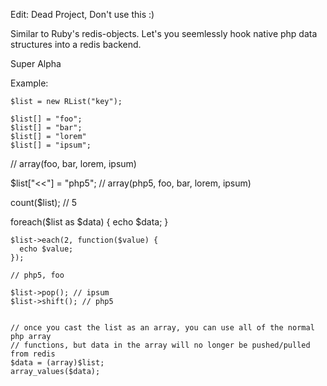 Edit: Dead Project, Don't use this :)

Similar to Ruby's redis-objects. Let's you seemlessly hook native php data structures into a redis backend.

Super Alpha

Example:

    $list = new RList("key");

    $list[] = "foo";
    $list[] = "bar";
    $list[] = "lorem"
    $list[] = "ipsum";

   // array(foo, bar, lorem, ipsum)

   $list["<<"] = "php5"; // array(php5, foo, bar, lorem, ipsum)

   count($list); // 5

   foreach($list as $data) {
     echo $data;
   }

    $list->each(2, function($value) {
      echo $value;
    });

    // php5, foo

    $list->pop(); // ipsum
    $list->shift(); // php5


    // once you cast the list as an array, you can use all of the normal php array
    // functions, but data in the array will no longer be pushed/pulled from redis
    $data = (array)$list;
    array_values($data);

